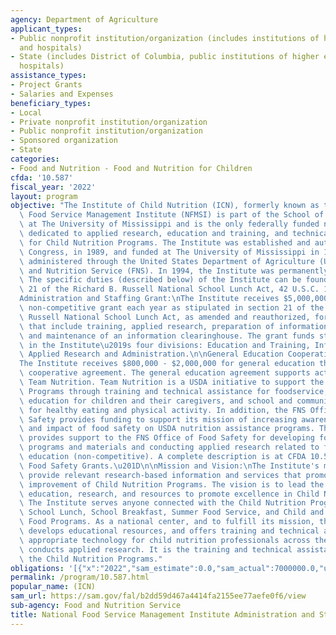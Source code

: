 ```yaml
---
agency: Department of Agriculture
applicant_types:
- Public nonprofit institution/organization (includes institutions of higher education
  and hospitals)
- State (includes District of Columbia, public institutions of higher education and
  hospitals)
assistance_types:
- Project Grants
- Salaries and Expenses
beneficiary_types:
- Local
- Private nonprofit institution/organization
- Public nonprofit institution/organization
- Sponsored organization
- State
categories:
- Food and Nutrition - Food and Nutrition for Children
cfda: '10.587'
fiscal_year: '2022'
layout: program
objective: "The Institute of Child Nutrition (ICN), formerly known as the National\
  \ Food Service Management Institute (NFMSI) is part of the School of Applied Science\
  \ at The University of Mississippi and is the only federally funded national center\
  \ dedicated to applied research, education and training, and technical assistance\
  \ for Child Nutrition Programs. The Institute was established and authorized by\
  \ Congress, in 1989, and funded at The University of Mississippi in 1991 by a grant\
  \ administered through the United States Department of Agriculture (USDA), Food\
  \ and Nutrition Service (FNS). In 1994, the Institute was permanently authorized.\
  \ The specific duties (described below) of the Institute can be found in section\
  \ 21 of the Richard B. Russell National School Lunch Act, 42 U.S.C. 1769b-1.\n\n\
  Administration and Staffing Grant:\nThe Institute receives $5,000,000 through a\
  \ non-competitive grant each year as stipulated in section 21 of the Richard B.\
  \ Russell National School Lunch Act, as amended and reauthorized, for activities\
  \ that include training, applied research, preparation of informational materials\
  \ and maintenance of an information clearinghouse. The grant funds staff positions\
  \ in the Institute\u2019s four divisions: Education and Training, Information Services,\
  \ Applied Research and Administration.\n\nGeneral Education Cooperative Agreement:\n\
  The Institute receives $800,000 - $2,000,000 for general education through a non-competitive\
  \ cooperative agreement. The general education agreement supports activities under\
  \ Team Nutrition. Team Nutrition is a USDA initiative to support the Child Nutrition\
  \ Programs through training and technical assistance for foodservice, nutrition\
  \ education for children and their caregivers, and school and community support\
  \ for healthy eating and physical activity. In addition, the FNS Office of Food\
  \ Safety provides funding to support its mission of increasing awareness, visibility,\
  \ and impact of food safety on USDA nutrition assistance programs. The Institute\
  \ provides support to the FNS Office of Food Safety for developing food safety education\
  \ programs and materials and conducting applied research related to food safety\
  \ education (non-competitive). A complete description is at CFDA 10.585 \u201CFNS\
  \ Food Safety Grants.\u201D\n\nMission and Vision:\nThe Institute's mission is to\
  \ provide relevant research-based information and services that promote the continuous\
  \ improvement of Child Nutrition Programs. The vision is to lead the nation in providing\
  \ education, research, and resources to promote excellence in Child Nutrition Programs.\
  \ The Institute serves anyone connected with the Child Nutrition Programs: National\
  \ School Lunch, School Breakfast, Summer Food Service, and Child and Adult Care\
  \ Food Programs. As a national center, and to fulfill its mission, the Institute\
  \ develops educational resources, and offers training and technical assistance using\
  \ appropriate technology for child nutrition professionals across the nation and\
  \ conducts applied research. It is the training and technical assistance arm of\
  \ the Child Nutrition Programs."
obligations: '[{"x":"2022","sam_estimate":0.0,"sam_actual":7000000.0,"usa_spending_actual":5000000.0},{"x":"2023","sam_estimate":7000000.0,"sam_actual":0.0,"usa_spending_actual":5000000.0},{"x":"2024","sam_estimate":9000000.0,"sam_actual":0.0,"usa_spending_actual":0.0}]'
permalink: /program/10.587.html
popular_name: (ICN)
sam_url: https://sam.gov/fal/b2dd59d467a4414fa2155ee77aefe0f6/view
sub-agency: Food and Nutrition Service
title: National Food Service Management Institute Administration and Staffing Grant
---
```

